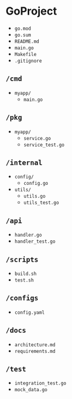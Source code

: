 # GoProject

- `go.mod`
- `go.sum`
- `README.md`
- `main.go`
- `Makefile`
- `.gitignore`
  
## `/cmd`
- `myapp/`
  - `main.go`
  
## `/pkg`
- `myapp/`
  - `service.go`
  - `service_test.go`
  
## `/internal`
- `config/`
  - `config.go`
- `utils/`
  - `utils.go`
  - `utils_test.go`

## `/api`
- `handler.go`
- `handler_test.go`

## `/scripts`
- `build.sh`
- `test.sh`

## `/configs`
- `config.yaml`

## `/docs`
- `architecture.md`
- `requirements.md`

## `/test`
- `integration_test.go`
- `mock_data.go`
